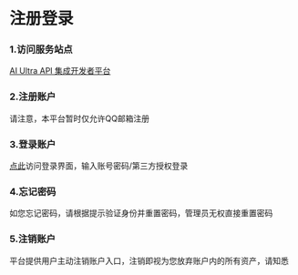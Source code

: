 # 注册登录
### 1.访问服务站点
[AI Ultra API 集成开发者平台](https://api.aiutra.com/login)
### 2.注册账户
请注意，本平台暂时仅允许QQ邮箱注册
### 3.登录账户
[点此](https://api.aiutra.com/login)访问登录界面，输入账号密码/第三方授权登录
### 4.忘记密码
如您忘记密码，请根据提示验证身份并重置密码，管理员无权直接重置密码
### 5.注销账户
平台提供用户主动注销账户入口，注销即视为您放弃账户内的所有资产，请知悉
